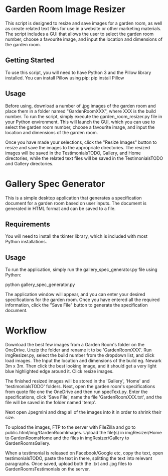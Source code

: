 # Garden Room Image Resizer
This script is designed to resize and save images for a garden room, as well as create related text files for use in a website or other marketing materials. The script includes a GUI that allows the user to select the garden room number, choose a favourite image, and input the location and dimensions of the garden room.

## Getting Started
To use this script, you will need to have Python 3 and the Pillow library installed. You can install Pillow using pip:
pip install Pillow

## Usage
Before using, download a number of .jpg images of the garden room and place them in a folder named "GardenRoomXXX", where XXX is the build number. To run the script, simply execute the garden_room_resizer.py file in your Python environment. This will launch the GUI, which you can use to select the garden room number, choose a favourite image, and input the location and dimensions of the garden room.

Once you have made your selections, click the "Resize Images" button to resize and save the images to the appropriate directories. The resized images will be saved in the TestimonialsTODO, Gallery, and Home directories, while the related text files will be saved in the TestimonialsTODO and Gallery directories.

# Gallery Spec Generator
This is a simple desktop application that generates a specification document for a garden room based on user inputs. The document is generated in HTML format and can be saved to a file.

## Requirements
You will need to install the tkinter library, which is included with most Python installations.

## Usage
To run the application, simply run the gallery_spec_generator.py file using Python:

python gallery_spec_generator.py

The application window will appear, and you can enter your desired specifications for the garden room. Once you have entered all the required information, click the "Save File" button to generate the specification document.

# Workflow
Download the best few images from a Garden Room's folder on the OneDrive. Unzip the folder and rename it to be 'GardenRoomXXX'. Run imgResizer.py, select the build number from the dropdown list, and click load images. The Input the location and dimensions of the build eg. Newark 3m x 3m. Then click the best looking image, and it should get a very light blue highlighted edge around it. Click resize images.

The finished resized images will be stored in the 'Gallery', 'Home' and 'testimonialsTODO' folders.
Next, open the garden room's specifications from quote file one the OneDrive and then run specText.py. Enter the specifications, click 'Save File', name the file 'GardenRoomXXX.txt', and the file will be saved in the folder named 'temp'.

Next open Jpegmini and drag all of the images into it in order to shrink their size.

To upload the images, FTP to the server with FileZilla and go to public.html/img/GardenRoomImages. Upload the file(s) in imgResizer/Home to GardenRoomsHome and the files in imgResizer/Gallery to GardenRoomsGallery.

When a testimonial is released on Facebook/Google etc, copy the text, open testimonialsTODO, paste the text in there, splitting the text into relevant paragraphs. Once saved, upload both the .txt and .jpg files to GardenRoomsTestimonials on the server.